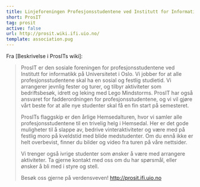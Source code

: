 ```yaml
---
title: Linjeforeningen Profesjonsstudentene ved Institutt for Informatikk (ProsIT)
short: ProsIT
tag: prosit
active: false
url: http://prosit.wiki.ifi.uio.no/
template: association.pug
---
```


Fra [Beskrivelse i ProsITs wiki]:

> ProsIT er den sosiale foreningen for profesjonsstudentene ved Institutt for informatikk på Universitetet i Oslo. Vi jobber for at alle profesjonsstudentene skal ha en sosial og festlig studietid. Vi arrangerer jevnlig fester og turer, og tilbyr aktiviteter som bedriftsbesøk, idrett og leking med Lego Mindstorms. ProsIT har også ansvaret for fadderordningen for profesjonsstudentene, og vi vil gjøre vårt beste for at alle nye studenter skal få en fin start på semesteret.
> 
> ProsITs flaggskip er den årlige Hemsedalturen, hvor vi samler alle profesjonsstudentene til en trivelig helg i Hemsedal. Her er det gode muligheter til å slappe av, bedrive vinteraktiviteter og være med på festlig moro på kveldstid med blide medstudenter. Om du ennå ikke er helt overbevist, finner du bilder og video fra turen på våre nettsider.
> 
> Vi trenger også ivrige studenter som ønsker å være med arrangere aktiviteter. Ta gjerne kontakt med oss om du har spørsmål, eller ønsker å bli med i styre og stell.
> 
> Besøk oss gjerne på verdensveven! http://prosit.ifi.uio.no
